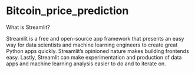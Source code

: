 # Bitcoin_price_prediction

What is Streamlit?

Streamlit is a free and open-source app framework that presents an easy way for data scientists and machine learning engineers to create great Python apps quickly. Streamlit’s opinioned nature makes building frontends easy. Lastly, Streamlit can make experimentation and production of data apps and machine learning analysis easier to do and to iterate on.
